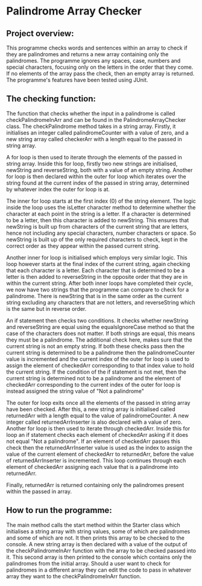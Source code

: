 # Palindrome Array Checker

## Project overview:

This programme checks words and sentences within an 
array to check if they are palindromes and returns 
a new array containing only the palindromes. The
programme ignores any spaces, case, numbers and 
special characters, focusing only on the letters in 
the order that they come. If no elements of the array 
pass the check, then an empty array is returned. 
The programme's features have been tested using JUnit.

## The checking function:

The function that checks whether the input in a
palindrome is called checkPalindromeInArr and can be 
found in the PalindromeArrayChecker class. The 
checkPalindrome method takes in a string array. 
Firstly, it initialises an integer called
palindromeCounter with a value of zero, and a new 
string array called checkerArr with a length equal to 
the passed in string array.

A for loop is then used to iterate through the elements 
of the passed in string array. Inside this for loop, 
firstly two new strings are initialised, newString and
reverseString, both with a value of an empty string. 
Another for loop is then declared within the outer 
for loop which iterates over the string found at 
the current index of the passed in string array, 
determined by whatever index the outer for loop is at. 

The inner for loop starts at the first index (0) of 
the string element. The logic inside the loop uses 
the isLetter character method to determine whether 
the character at each point in the string is a letter.
If a character is determined to be a letter, then 
this character is added to newString. This ensures 
that newString is built up from characters of the 
current string that are letters, hence not including 
any special characters, number characters or space. 
So newString is built up of the only required 
characters to check, kept in the correct order as 
they appear within the passed current string.

Another inner for loop is initialised which employs 
very similar logic. This loop however starts at the 
final index of the current string, again checking 
that each character is a letter. Each character that 
is determined to be a letter is then added to
reverseString in the opposite order that they are
in within the current string. After both inner loops 
have completed their cycle, we now have two strings 
that the programme can compare to check for a 
palindrome. There is newString that is in the same 
order as the current string excluding any characters 
that are not letters, and reverseString which is the 
same but in reverse order.

An if statement then checks two conditions. It checks 
whether newString and reverseString are equal using 
the equalsIgnoreCase method so that the case
of the characters does not matter. If both strings
are equal, this means they must be a palindrome. The 
additional check here, makes sure that the current 
string is not an empty string. If both these checks 
pass then the current string is determined to be a 
palindrome then the palindromeCounter value is 
incremented and the current index of the outer for 
loop is used to assign the element of checkedArr 
corresponding to that index value to hold the 
current string. If the condition of the if statement 
is not met, then the current string is determined not 
to be a palindrome and the element of checkedArr 
corresponding to the current index of the outer for 
loop is instead assigned the string value of "Not a 
palindrome"

The outer for loop exits once all the elements of 
the passed in string array have been checked. After 
this, a new string array is initialised called 
returnedArr with a length equal to the value of
palindromeCounter. A new integer called
returnedArrInserter is also declared with a value of 
zero. Another for loop is then used to iterate through 
checkedArr. Inside this for loop an if statement checks 
each element of checkedArr asking if it does not 
equal "Not a palindrome". If an element of checkedArr 
passes this check then the returnedArrInserter value 
is used as the index to assign the value of the 
current element of checkedArr to returnedArr, before
the value of returnedArrInserter is incremented. This 
loop continues through each element of checkedArr 
assigning each value that is a palindrome into 
returnedArr. 

Finally, returnedArr is returned containing only the 
palindromes present within the passed in array.

## How to run the programme:

The main method calls the start method within the 
Starter class which initialises a string array with 
string values, some of which are palindromes and some 
of which are not. It then prints this array to be 
checked to the console. A new string array is then 
declared with a value of the output of the
checkPalindromeInArr function with the array to be 
checked passed into it. This second array is then 
printed to the console which contains only the 
palindromes from the initial array. Should a user 
want to check for palindromes in a different array 
they can edit the code to pass in whatever array they 
want to the checkPalindromeInArr function.